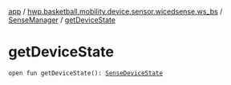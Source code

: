 [app](../../index.md) / [hwp.basketball.mobility.device.sensor.wicedsense.ws_bs](../index.md) / [SenseManager](index.md) / [getDeviceState](.)

# getDeviceState

`open fun getDeviceState(): `[`SenseDeviceState`](../-sense-device-state/index.md)